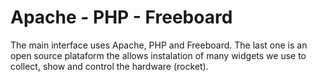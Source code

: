 # Apache - PHP - Freeboard

The main interface uses Apache, PHP and Freeboard. The last one is an open source plataform the allows instalation of many widgets we use to collect, show and control the hardware (rocket).
